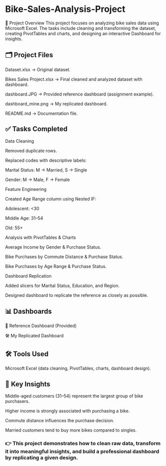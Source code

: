 # Bike-Sales-Analysis-Project

📌 Project Overview  This project focuses on analyzing bike sales data using Microsoft Excel. The tasks include cleaning and transforming the dataset, creating PivotTables and charts, and designing an interactive Dashboard for insights.

## 🗂️ Project Files

Dataset.xlsx → Original dataset.

Bikes Sales Project.xlsx → Final cleaned and analyzed dataset with dashboard.

dashboard.JPG → Provided reference dashboard (assignment example).

dashboard_mine.png → My replicated dashboard.

README.md → Documentation file.

## ✅ Tasks Completed

Data Cleaning

Removed duplicate rows.

Replaced codes with descriptive labels:

Marital Status: M → Married, S → Single

Gender: M → Male, F → Female

Feature Engineering

Created Age Range column using Nested IF:

Adolescent: <30

Middle Age: 31–54

Old: 55+

Analysis with PivotTables & Charts

Average Income by Gender & Purchase Status.

Bike Purchases by Commute Distance & Purchase Status.

Bike Purchases by Age Range & Purchase Status.

Dashboard Replication

Added slicers for Marital Status, Education, and Region.

Designed dashboard to replicate the reference as closely as possible.

## 📊 Dashboards

🎯 Reference Dashboard (Provided)

🛠️ My Replicated Dashboard

## 🛠️ Tools Used

Microsoft Excel (data cleaning, PivotTables, charts, dashboard design).

## 📌 Key Insights

Middle-aged customers (31–54) represent the largest group of bike purchasers.

Higher income is strongly associated with purchasing a bike.

Commute distance influences the purchase decision.

Married customers tend to buy more bikes compared to singles.

### 👉 This project demonstrates how to clean raw data, transform it into meaningful insights, and build a professional dashboard by replicating a given design.
